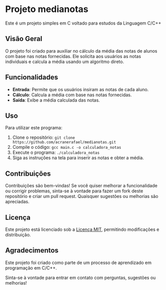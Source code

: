 # Projeto medianotas

Este é um projeto simples em C voltado para estudos da Linguagem C/C++

## Visão Geral

O projeto foi criado para auxiliar no cálculo da média das notas de alunos com base nas notas fornecidas. Ele solicita aos usuários as notas individuais e calcula a média usando um algoritmo direto.

## Funcionalidades

- **Entrada**: Permite que os usuários insiram as notas de cada aluno.
- **Cálculo**: Calcula a média com base nas notas fornecidas.
- **Saída**: Exibe a média calculada das notas.

## Uso

Para utilizar este programa:
1. Clone o repositório: `git clone https://github.com/acranerafael/medianotas.git`
2. Compile o código: `gcc main.c -o calculadora_notas`
3. Execute o programa: `./calculadora_notas`
4. Siga as instruções na tela para inserir as notas e obter a média.

## Contribuições

Contribuições são bem-vindas! Se você quiser melhorar a funcionalidade ou corrigir problemas, sinta-se à vontade para fazer um fork deste repositório e criar um pull request. Quaisquer sugestões ou melhorias são apreciadas.

## Licença

Este projeto está licenciado sob a [Licença MIT](LICENSE), permitindo modificações e distribuição.

## Agradecimentos

Este projeto foi criado como parte de um processo de aprendizado em programação em C/C++.

Sinta-se à vontade para entrar em contato com perguntas, sugestões ou melhorias!
